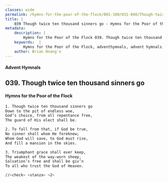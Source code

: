 ```yaml
---
classes: wide
permalink: /hymns-for-the-poor-of-the-flock/001-100/031-040/Though-twice-ten-thousand-sinners-go/
title: |
    039 Though twice ten thousand sinners go - Hymns for the Poor of the Flock
metadata:
    description: |
        Hymns for the Poor of the Flock 039. Though twice ten thousand sinners go. Though twice ten thousand sinners go Down to the pit of endless woe,  God’s choice, from all repentance free,  The guard of His elect shall be. 
    keywords:  |
        Hymns for the Poor of the Flock, adventhymnals, advent hymnals, Though twice ten thousand sinners go, Though twice ten thousand sinners go, 
    author: Brian Onang'o
---
```


#### Advent Hymnals
## 039. Though twice ten thousand sinners go
####  Hymns for the Poor of the Flock

```txt
1. Though twice ten thousand sinners go
Down to the pit of endless woe, 
God’s choice, from all repentance free, 
The guard of His elect shall be.

2. To fall from that, if God be true,
No sinner shall whom He foreknew; 
Whom God will save, to God must rise, 
And fill a mansion in the skies.

3. Triumphant grace shall ever keep,
The weakest of the way-worn sheep, 
Salvation’s free and shall be giv’n 
To all who trust the God of Heaven.

//~check~ ~stanza~ ~2~
```